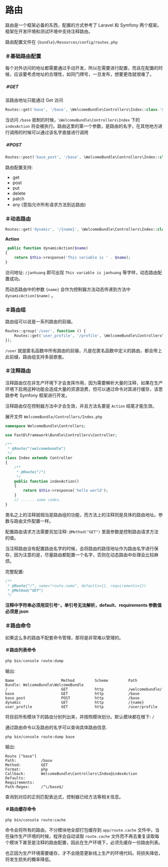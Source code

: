 # 路由

路由是一个框架必备的东西，配置的方式参考了 Laravel 和 Symfony 两个框架。框架在开发环境和测试环境中支持注释路由。

路由配置文件在 `{bundle}/Resources/config/routes.php`

### ＃基础路由配置

每个对外访问的地址都需要通过手动开发，所以在需要进行配置，而且在配置的时候，应该要考虑地址的合理性，如同门牌号，一旦发布，想要更改就很难了。

##### ＃GET

该路由地址只能通过 Get 访问

```php
Routes::get('base', '/base', \WelcomeBundle\Controllers\Index::class.'@indexAction');
```

当访问 `/base` 抵制的时候，`\WelcomeBundle\Controllers\Index` 下的 `indexAction` 将会被执行。路由这里的第一个参数，是路由的名字，在其他地方进行调用的时候可以通过该名字直接进行调用

##### ＃POST

```php
Routes::post('base_post', '/base', \WelcomeBundle\Controllers\Index::class.'@postAction');
```

路由配置支持:

* get
* post
* put
* delete
* patch
* any (意指允许所有请求方法到达路由)

### ＃动态路由

```php
Routes::get('dynamic', '/{name}', \WelcomeBundle\Controllers\Index::class.'@dynamicAction');
```

**Action**

```php
 public function dynamicAction($name)
{
    return $this->response('This variable is ' . $name);
}
```

访问地址: `/janhuang` 即可出现 `This variable is janhuang` 等字样，动态路由配置成功。

而动态路由中的参数 `{name}` 会作为控制器方法动态传递到方法中 `dynamicAction($name)` 。


### ＃路由组

路由组可以说是一系列路由的前缀。

```php
Routes::group('/user', function () {
    Routes::get('user_profile', '/profile', \WelcomeBundle\Controllers\Index::class.'@profileAction');
});
```

`/user` 就是匿名函数中所有路由的前缀，凡是在匿名函数中定义的路由，都会带上此前缀，路由组支持多层嵌套。

### ＃注释路由

注释路由仅在非生产环境下才会发挥作用，因为需要解析大量的注释，如果在生产环境下启用这种功能会造成大量的资源浪费，但可以通过命令对其进行缓存，该思路参考 Symfony 框架进行开发。

注释路由仅在控制器方法中才会生效，并且方法名要是 `Action` 结尾才能生效。

展开文件 `WelcomeBundle/Controllers/Index.php`

```php
namespace WelcomeBundle\Controllers;

use FastD\Framework\Bundle\Controllers\Controller;

/**
 * @Route("/welcomebundle")
 */
class Index extends Controller
{
    /**
     * @Route("/")
     */
    public function indexAction()
    {
        return $this->response('hello world');
    }
    // ...... some codes.
}
```

类名之上的注释就相当是路由组的功能，而方法上的注释则是具体的路由地址。参数与路由文件配置一样。

配置路由请求方法需要另加注释: `@Method("GET")` 里面参数是控制路由请求方法的值。

当注释路由没有配置路由名字的时候，会将路由的路径地址作为路由名字进行保存，因为注意的是，尽量路由都配置一个名字，否则在动态路由中处理会比较麻烦。

完整配置: 

```php
/**
 * @Route("/", name="route.name", defaults={}, requirements={})
 * @Method("GET")
 */
```

**注释中字符串必须用双引号`"`，单引号无法解析，default、requirements 参数值必须是 json**

### ＃路由命令

如果这么多的路由不配套命令管理，那将是非常难以管理的。

#### ＃路由列表命令

```php
php bin/console route:dump
```

输出: 

```
Name                     Method         Scheme         Path
Bundle: WelcomeBundle\WelcomeBundle
/                        GET            http           /welcomebundle/
base                     GET            http           /base
base_post                POST           http           /base
dynamic                  GET            http           /{name}
user_profile             GET            http           /user/profile
```

将目前所有模块下的路由分别列出来，并按照模块划分。默认模块都在根下: `/`

通过路由命令以及路由的名字可以查询具体路由信息.

```
php bin/console route:dump base
```

输出: 

```
Route ["base"]
Path:           /base
Method:         GET
Format:         php
Callback:       WelcomeBundle\Controllers\Index@indexAction
Defaults:       
Requirements:   
Path-Regex:     /^\/base$/
```

查询到对应的正则匹配表达式，控制器已经方法等相关信息。

#### ＃路由缓存命令

```
php bin/console route:cache
```

命令会将所有的路由，不分模块地全部打包缓存到 `app/route.cache` 文件中，当在操作生产环境的时候，程序会自动读取 `route.cache` 文件而不再去重复读取每个模块下甚至是注释的路由配置，因此在生产环境下，必须先缓存一份路由列表。

也正因为生产环境需要缓存，才不会随意更新线上生产的环境代码。将损失降低，将发生损失的概率降低。